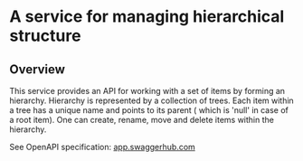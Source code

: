 
# A service for managing hierarchical structure

## Overview
This service provides an API for working with a set of items by forming an hierarchy. Hierarchy is represented by a collection of trees.
Each item within a tree has a unique name and points to its parent ( which is 'null' in case of a root item).
One can create, rename, move and delete items within the hierarchy.

See OpenAPI specification: [app.swaggerhub.com](https://app.swaggerhub.com/apis-docs/r4victor/Hierarchy/0.1.0#/)
